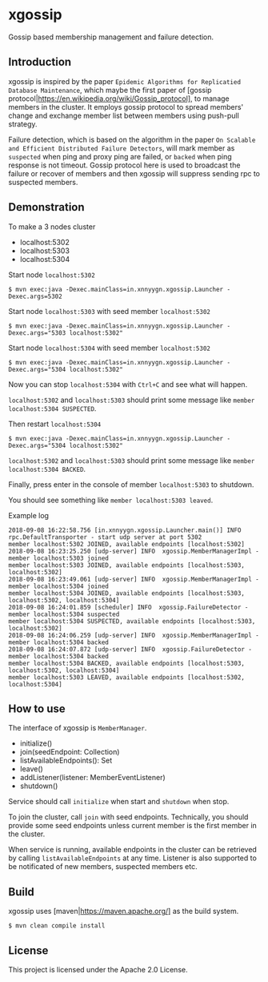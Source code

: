 # xgossip

Gossip based membership management and failure detection.

## Introduction

xgossip is inspired by the paper `Epidemic Algorithms for Replicatied Database Maintenance`, which maybe the first paper of [gossip protocol|https://en.wikipedia.org/wiki/Gossip_protocol], to manage members in the cluster. It employs gossip protocol to spread members' change and exchange member list between members using push-pull strategy.

Failure detection, which is based on the algorithm in the paper `On Scalable and Efficient Distributed Failure Detectors`, will mark member as `suspected` when ping and proxy ping are failed, or `backed` when ping response is not timeout. Gossip protocol here is used to broadcast the failure or recover of members and then xgossip will suppress sending rpc to suspected members.

## Demonstration

To make a 3 nodes cluster

* localhost:5302
* localhost:5303
* localhost:5304

Start node `localhost:5302`

```
$ mvn exec:java -Dexec.mainClass=in.xnnyygn.xgossip.Launcher -Dexec.args=5302
```

Start node `localhost:5303` with seed member `localhost:5302`

```
$ mvn exec:java -Dexec.mainClass=in.xnnyygn.xgossip.Launcher -Dexec.args="5303 localhost:5302"
```

Start node `localhost:5304` with seed member `localhost:5302`

```
$ mvn exec:java -Dexec.mainClass=in.xnnyygn.xgossip.Launcher -Dexec.args="5304 localhost:5302"
```

Now you can stop `localhost:5304` with `Ctrl+C` and see what will happen. 

`localhost:5302` and `localhost:5303` should print some message like `member localhost:5304 SUSPECTED`.

Then restart `localhost:5304`

```
$ mvn exec:java -Dexec.mainClass=in.xnnyygn.xgossip.Launcher -Dexec.args="5304 localhost:5302"
```

`localhost:5302` and `localhost:5303` should print some message like `member localhost:5304 BACKED`.

Finally, press enter in the console of member `localhost:5303` to shutdown. 

You should see something like `member localhost:5303 leaved`.

Example log

```
2018-09-08 16:22:58.756 [in.xnnyygn.xgossip.Launcher.main()] INFO  rpc.DefaultTransporter - start udp server at port 5302
member localhost:5302 JOINED, available endpoints [localhost:5302]
2018-09-08 16:23:25.250 [udp-server] INFO  xgossip.MemberManagerImpl - member localhost:5303 joined
member localhost:5303 JOINED, available endpoints [localhost:5303, localhost:5302]
2018-09-08 16:23:49.061 [udp-server] INFO  xgossip.MemberManagerImpl - member localhost:5304 joined
member localhost:5304 JOINED, available endpoints [localhost:5303, localhost:5302, localhost:5304]
2018-09-08 16:24:01.859 [scheduler] INFO  xgossip.FailureDetector - member localhost:5304 suspected
member localhost:5304 SUSPECTED, available endpoints [localhost:5303, localhost:5302]
2018-09-08 16:24:06.259 [udp-server] INFO  xgossip.MemberManagerImpl - member localhost:5304 backed
2018-09-08 16:24:07.872 [udp-server] INFO  xgossip.FailureDetector - member localhost:5304 backed
member localhost:5304 BACKED, available endpoints [localhost:5303, localhost:5302, localhost:5304]
member localhost:5303 LEAVED, available endpoints [localhost:5302, localhost:5304]
```

## How to use

The interface of xgossip is `MemberManager`.

* initialize()
* join(seedEndpoint: Collection<MemberEndpoint>)
* listAvailableEndpoints(): Set<MemberEndpoint>
* leave()
* addListener(listener: MemberEventListener)
* shutdown()

Service should call `initialize` when start and `shutdown` when stop. 

To join the cluster, call `join` with seed endpoints. Technically, you should provide some seed endpoints unless current member is the first member in the cluster.

When service is running, available endpoints in the cluster can be retrieved by calling `listAvailableEndpoints` at any time. Listener is also supported to be notificated of new members, suspected members etc.

## Build

xgossip uses [maven|https://maven.apache.org/] as the build system.

```
$ mvn clean compile install
```

## License

This project is licensed under the Apache 2.0 License.